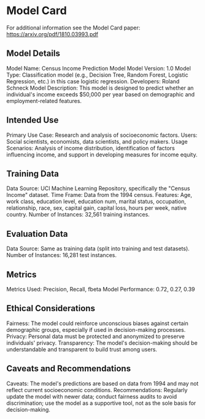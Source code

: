 # Model Card

For additional information see the Model Card paper: https://arxiv.org/pdf/1810.03993.pdf

## Model Details
Model Name: Census Income Prediction Model
Model Version: 1.0
Model Type: Classification model (e.g., Decision Tree, Random Forest, Logistic Regression, etc.) in this case logistic regression.
Developers: Roland Schneck
Model Description: This model is designed to predict whether an individual's income exceeds $50,000 per year based on demographic and employment-related features.

## Intended Use
Primary Use Case: Research and analysis of socioeconomic factors.
Users: Social scientists, economists, data scientists, and policy makers.
Usage Scenarios: Analysis of income distribution, identification of factors influencing income, and support in developing measures for income equity.

## Training Data
Data Source: UCI Machine Learning Repository, specifically the "Census Income" dataset.
Time Frame: Data from the 1994 census.
Features: Age, work class, education level, education num, marital status, occupation, relationship, race, sex, capital gain, capital loss, hours per week, native country.
Number of Instances: 32,561 training instances.

## Evaluation Data
Data Source: Same as training data (split into training and test datasets).
Number of Instances: 16,281 test instances.

## Metrics
Metrics Used: Precision, Recall, fbeta
Model Performance: 0.72, 0.27, 0.39

## Ethical Considerations
Fairness: The model could reinforce unconscious biases against certain demographic groups, especially if used in decision-making processes.
Privacy: Personal data must be protected and anonymized to preserve individuals' privacy.
Transparency: The model's decision-making should be understandable and transparent to build trust among users.

## Caveats and Recommendations
Caveats: The model's predictions are based on data from 1994 and may not reflect current socioeconomic conditions.
Recommendations: Regularly update the model with newer data; conduct fairness audits to avoid discrimination; use the model as a supportive tool, not as the sole basis for decision-making.